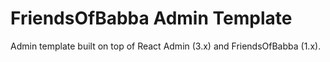 # FriendsOfBabba Admin Template

Admin template built on top of React Admin (3.x) and FriendsOfBabba (1.x).
